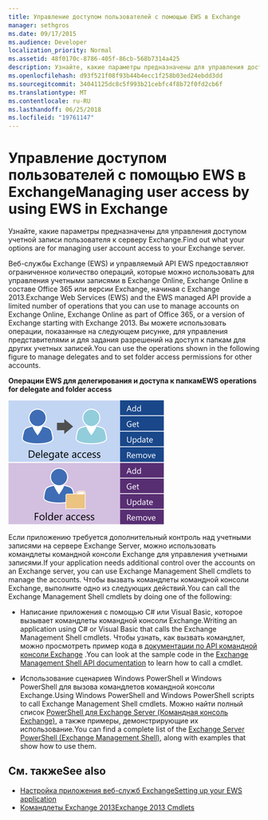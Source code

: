 ```yaml
---
title: Управление доступом пользователей с помощью EWS в Exchange
manager: sethgros
ms.date: 09/17/2015
ms.audience: Developer
localization_priority: Normal
ms.assetid: 48f0170c-8786-405f-86cb-568b7314a425
description: Узнайте, какие параметры предназначены для управления доступом учетной записи пользователя к серверу Exchange.
ms.openlocfilehash: d93f521f08f93b44b4ecc1f258b03ed24ebdd3dd
ms.sourcegitcommit: 34041125dc8c5f993b21cebfc4f8b72f0fd2cb6f
ms.translationtype: MT
ms.contentlocale: ru-RU
ms.lasthandoff: 06/25/2018
ms.locfileid: "19761147"
---
```

# <a name="managing-user-access-by-using-ews-in-exchange"></a><span data-ttu-id="1f3a2-103">Управление доступом пользователей с помощью EWS в Exchange</span><span class="sxs-lookup"><span data-stu-id="1f3a2-103">Managing user access by using EWS in Exchange</span></span>

<span data-ttu-id="1f3a2-104">Узнайте, какие параметры предназначены для управления доступом учетной записи пользователя к серверу Exchange.</span><span class="sxs-lookup"><span data-stu-id="1f3a2-104">Find out what your options are for managing user account access to your Exchange server.</span></span>
  
<span data-ttu-id="1f3a2-105">Веб-службы Exchange (EWS) и управляемый API EWS предоставляют ограниченное количество операций, которые можно использовать для управления учетными записями в Exchange Online, Exchange Online в составе Office 365 или версии Exchange, начиная с Exchange 2013.</span><span class="sxs-lookup"><span data-stu-id="1f3a2-105">Exchange Web Services (EWS) and the EWS managed API provide a limited number of operations that you can use to manage accounts on Exchange Online, Exchange Online as part of Office 365, or a version of Exchange starting with Exchange 2013.</span></span> <span data-ttu-id="1f3a2-106">Вы можете использовать операции, показанные на следующем рисунке, для управления представителями и для задания разрешений на доступ к папкам для других учетных записей.</span><span class="sxs-lookup"><span data-stu-id="1f3a2-106">You can use the operations shown in the following figure to manage delegates and to set folder access permissions for other accounts.</span></span> 
  
<span data-ttu-id="1f3a2-107">**Операции EWS для делегирования и доступа к папкам**</span><span class="sxs-lookup"><span data-stu-id="1f3a2-107">**EWS operations for delegate and folder access**</span></span>

![Параметры управления пользователями EWS.](media/Exchange_ManagingUserAccess_1.png)
  
<span data-ttu-id="1f3a2-109">Если приложению требуется дополнительный контроль над учетными записями на сервере Exchange Server, можно использовать командлеты командной консоли Exchange для управления учетными записями.</span><span class="sxs-lookup"><span data-stu-id="1f3a2-109">If your application needs additional control over the accounts on an Exchange server, you can use Exchange Management Shell cmdlets to manage the accounts.</span></span> <span data-ttu-id="1f3a2-110">Чтобы вызвать командлеты командной консоли Exchange, выполните одно из следующих действий.</span><span class="sxs-lookup"><span data-stu-id="1f3a2-110">You can call the Exchange Management Shell cmdlets by doing one of the following:</span></span>
  
- <span data-ttu-id="1f3a2-111">Написание приложения с помощью C# или Visual Basic, которое вызывает командлеты командной консоли Exchange.</span><span class="sxs-lookup"><span data-stu-id="1f3a2-111">Writing an application using C# or Visual Basic that calls the Exchange Management Shell cmdlets.</span></span> <span data-ttu-id="1f3a2-112">Чтобы узнать, как вызвать командлет, можно просмотреть пример кода в [документации по API командной консоли Exchange](../management/exchange-management-shell.md) .</span><span class="sxs-lookup"><span data-stu-id="1f3a2-112">You can look at the sample code in the [Exchange Management Shell API documentation](../management/exchange-management-shell.md) to learn how to call a cmdlet.</span></span> 
    
- <span data-ttu-id="1f3a2-113">Использование сценариев Windows PowerShell и Windows PowerShell для вызова командлетов командной консоли Exchange.</span><span class="sxs-lookup"><span data-stu-id="1f3a2-113">Using Windows PowerShell and Windows PowerShell scripts to call Exchange Management Shell cmdlets.</span></span> <span data-ttu-id="1f3a2-114">Можно найти полный список [PowerShell для Exchange Server (Командная консоль Exchange)](https://docs.microsoft.com/en-us/powershell/exchange/exchange-server/exchange-management-shell?view=exchange-ps), а также примеры, демонстрирующие их использование.</span><span class="sxs-lookup"><span data-stu-id="1f3a2-114">You can find a complete list of the [Exchange Server PowerShell (Exchange Management Shell)](https://docs.microsoft.com/en-us/powershell/exchange/exchange-server/exchange-management-shell?view=exchange-ps), along with examples that show how to use them.</span></span> 
    
## <a name="see-also"></a><span data-ttu-id="1f3a2-115">См. также</span><span class="sxs-lookup"><span data-stu-id="1f3a2-115">See also</span></span>

- [<span data-ttu-id="1f3a2-116">Настройка приложения веб-служб Exchange</span><span class="sxs-lookup"><span data-stu-id="1f3a2-116">Setting up your EWS application</span></span>](setting-up-your-ews-application.md)   
- [<span data-ttu-id="1f3a2-117">Командлеты Exchange 2013</span><span class="sxs-lookup"><span data-stu-id="1f3a2-117">Exchange 2013 Cmdlets</span></span>](https://docs.microsoft.com/en-us/powershell/exchange/?view=exchange-ps)  
    

